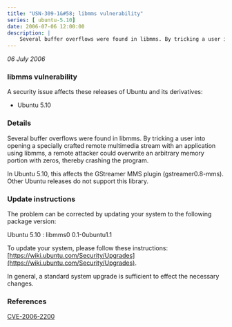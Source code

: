 ```yaml
---
title: "USN-309-1&#58; libmms vulnerability"
series: [ ubuntu-5.10]
date: 2006-07-06 12:00:00
description: |
    Several buffer overflows were found in libmms. By tricking a user into opening a specially crafted remote multimedia stream with an application using libmms, a remote attacker could overwrite an arbitrary memory portion with zeros, thereby crashing the program.
--- 
```

 
 

*06 July 2006*

### libmms vulnerability

A security issue affects these releases of Ubuntu and its derivatives:

* Ubuntu 5.10

### Details

Several buffer overflows were found in libmms. By tricking a user into opening a specially crafted remote multimedia stream with an application using libmms, a remote attacker could overwrite an arbitrary memory portion with zeros, thereby crashing the program.

In Ubuntu 5.10, this affects the GStreamer MMS plugin (gstreamer0.8-mms). Other Ubuntu releases do not support this library.

### Update instructions

The problem can be corrected by updating your system to the following package version:

Ubuntu 5.10
 : libmms0 <span>0.1-0ubuntu1.1</span>

To update your system, please follow these instructions: [https://wiki.ubuntu.com/Security/Upgrades](https://wiki.ubuntu.com/Security/Upgrades).

In general, a standard system upgrade is sufficient to effect the necessary changes.

### References

 
 [CVE-2006-2200](http://people.ubuntu.com/~ubuntu-security/cve/CVE-2006-2200)
 

